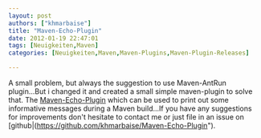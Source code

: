 ```yaml
---
layout: post
authors: ["khmarbaise"]
title: "Maven-Echo-Plugin"
date: 2012-01-19 22:47:01
tags: [Neuigkeiten,Maven]
categories: [Neuigkeiten,Maven,Maven-Plugins,Maven-Plugin-Releases]

---
```

A small problem, but always the suggestion to use Maven-AntRun plugin...But i changed it and created a small simple 
maven-plugin to solve that. The [Maven-Echo-Plugin](https://khmarbaise.github.io/Maven-Echo-Plugin/) which can be used 
to print out some informative messages during a Maven build...If you have any suggestions for improvements 
don't hesitate to contact me or just file in an issue on [github|(https://github.com/khmarbaise/Maven-Echo-Plugin").
